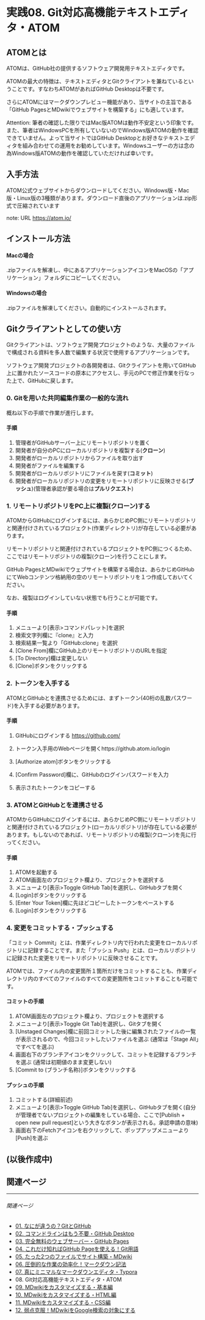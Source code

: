 # 実践08. Git対応高機能テキストエディタ・ATOM

## ATOMとは

ATOMは、GitHub社の提供するソフトウェア開発用テキストエディタです。

ATOMの最大の特徴は、テキストエディタとGitクライアントを兼ねているということです。すなわちATOMがあればGitHub Desktopは不要です。

さらにATOMにはマークダウンプレビュー機能があり、当サイトの主旨である「GitHub PagesとMDwikiでウェブサイトを構築する」にも適しています。

Attention: 筆者の確認した限りではMac版ATOMは動作不安定という印象です。また、筆者はWindowsPCを所有していないのでWindows版ATOMの動作を確認できていません。よって当サイトではGitHub Desktopとお好きなテキストエディタを組み合わせての運用をお勧めしています。Windowsユーザーの方は念の為Windows版ATOMの動作を確認していただければ幸いです。

## 入手方法

ATOM公式ウェブサイトからダウンロードしてください。Windows版・Mac版・Linux版の3種類があります。ダウンロード直後のアプリケーションは.zip形式で圧縮されています

note: URL https://atom.io/

## インストール方法

#### Macの場合

.zipファイルを解凍し、中にあるアプリケーションアイコンをMacOSの「アプリケーション」フォルダにコピーしてください。

#### Windowsの場合

.zipファイルを解凍してください。自動的にインストールされます。

## Gitクライアントとしての使い方

Gitクライアントは、ソフトウェア開発プロジェクトのような、大量のファイルで構成される資料を多人数で編集する状況で使用するアプリケーションです。

ソフトウェア開発プロジェクトの各開発者は、Gitクライアントを用いてGitHub上に置かれたソースコードの原本にアクセスし、手元のPCで修正作業を行なった上で、GitHubに戻します。

### 0. Gitを用いた共同編集作業の一般的な流れ

概ね以下の手順で作業が進行します。

#### 手順

1. 管理者がGitHubサーバー上にリモートリポジトリを置く
1. 開発者が自分のPCにローカルリポジトリを複製する(**クローン**)
1. 開発者がローカルリポジトリからファイルを取り出す
1. 開発者がファイルを編集する
1. 開発者がローカルリポジトリにファイルを戻す(**コミット**)
1. 開発者がローカルリポジトリの変更をリモートリポジトリに反映させる(**プッシュ**)(管理者承認が要る場合は**プルリクエスト**)

### 1. リモートリポジトリをPC上に複製(クローン)する

ATOMからGitHubにログインするには、あらかじめPC側にリモートリポジトリと関連付けされているプロジェクト(作業ディレクトリ)が存在している必要があります。

リモートリポジトリと関連付けされているプロジェクトをPC側につくるため、ここではリモートリポジトリの複製(クローン)を行うことにします。

GitHub PagesとMDwikiでウェブサイトを構築する場合は、あらかじめGitHubにてWebコンテンツ格納用の空のリモートリポジトリを１つ作成しておいてください。

なお、複製はログインしていない状態でも行うことが可能です。

#### 手順

1. メニューより[表示>コマンドパレット]を選択
1. 検索文字列欄に『clone』と入力
1. 検索結果一覧より「GitHub:clone」を選択
1. [Clone From]欄にGitHub上のリモートリポジトリのURLを指定
1. [To Directory]欄は変更しない
1. [Clone]ボタンをクリックする

### 2. トークンを入手する

ATOMとGitHubとを連携させるためには、まずトークン(40桁の乱数パスワード)を入手する必要があります。

#### 手順

1. GitHubにログインする
   https://github.com/

1. トークン入手用のWebページを開くhttps://github.atom.io/login 

1. [Authorize atom]ボタンをクリックする

1. [Confirm Password]欄に、GitHubのログインパスワードを入力

1. 表示されたトークンをコピーする

### 3. ATOMとGitHubとを連携させる

ATOMからGitHubにログインするには、あらかじめPC側にリモートリポジトリと関連付けされているプロジェクト(ローカルリポジトリ)が存在している必要があります。もしないのであれば、リモートリポジトリの複製(クローン)を先に行ってください。

#### 手順

1. ATOMを起動する
1. ATOM画面左のプロジェクト欄より、プロジェクトを選択する
1. メニューより[表示>Toggle GitHub Tab]を選択し、GitHubタブを開く
1. [Login]ボタンをクリックする
1. [Enter Your Token]欄に先ほどコピーしたトークンをペーストする
1. [Login]ボタンをクリックする

### 4. 変更をコミットする・プッシュする

「コミット Commit」とは、作業ディレクトリ内で行われた変更をローカルリポジトリに記録することです。また「プッシュ Push」とは、ローカルリポジトリに記録された変更をリモートリポジトリに反映させることです。

ATOMでは、ファイル内の変更箇所１箇所だけをコミットすることも、作業ディレクトリ内のすべてのファイルのすべての変更箇所をコミットすることも可能です。

#### コミットの手順

1. ATOM画面左のプロジェクト欄より、プロジェクトを選択する
1. メニューより[表示>Toggle Git Tab]を選択し、Gitタブを開く
1. [Unstaged Changes]欄に前回コミットした後に編集されたファイルの一覧が表示されるので、今回コミットしたいファイルを選ぶ (通常は「Stage All」ですべてを選ぶ)
1. 画面右下のブランチアイコンをクリックして、コミットを記録するブランチを選ぶ (通常は初期値のまま変更しない)
1. [Commit to (ブランチ名称)]ボタンをクリックする

#### プッシュの手順

1. コミットする(詳細前述)
1. メニューより[表示>Toggle GitHub Tab]を選択し、GitHubタブを開く(自分が管理者でないプロジェクトの編集をしている場合、ここで[Publish + open new pull request]という大きなボタンが表示される。承認申請の意味)
1. 画面右下のFetchアイコンを右クリックして、ポップアップメニューより[Push]を選ぶ



## (以後作成中)

## 関連ページ

----

###### 関連ページ

* [01. なにが違うの？GitとGitHub](practice01.md)
* [02. コマンドラインはもう不要・GitHub Desktop](practice02.md)
* [03. 完全無料のウェブサーバー・GitHub Pages](practice03.md)
* [04. これだけ知ればGitHub Pageを使える！Git用語](practice04.md)
* [05. たった2つのファイルでサイト構築・MDwiki](practice05.md)
* [06. 圧倒的な作業の効率化！マークダウン記法](practice06.md)
* [07. 真にミニマルなマークダウンエディタ・Typora](practice07.md)
* <i class="far fa-hand-point-right"></i>08. Git対応高機能テキストエディタ・ATOM
* [09. MDwikiをカスタマイズする・基本編](practice09.md)
* [10. MDwikiをカスタマイズする・HTML編](practice10.md)
* [11. MDwikiをカスタマイズする・CSS編](practice11.md)
* [12. 弱点克服！MDwikiをGoogle検索の対象にする](practice12.md)
